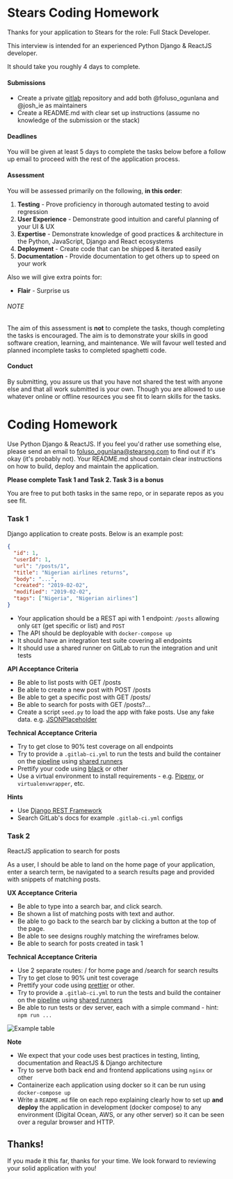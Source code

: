 # Stears Coding Homework

Thanks for your application to Stears for the role: Full Stack Developer.

This interview is intended for an experienced Python Django & ReactJS developer.

It should take you roughly 4 days to complete.

#### Submissions

- Create a private [gitlab](https://gitlab.com/) repository and add both @foluso_ogunlana and @josh_ie as maintainers
- Create a README.md with clear set up instructions (assume no knowledge of the submission or the stack)

#### Deadlines

You will be given at least 5 days to complete the tasks below before a follow up email to proceed with the rest of the application process.

#### Assessment

You will be assessed primarily on the following, **in this order**:

1. **Testing** - Prove proficiency in thorough automated testing to avoid regression
2. **User Experience** - Demonstrate good intuition and careful planning of your UI & UX
3. **Expertise** - Demonstrate knowledge of good practices & architecture in the Python, JavaScript, Django and React ecosystems
4. **Deployment** - Create code that can be shipped & iterated easily
5. **Documentation** - Provide documentation to get others up to speed on your work

Also we will give extra points for:

- **Flair** - Surprise us

###### NOTE

The aim of this assessment is **not** to complete the tasks, though completing the tasks is encouraged. The aim is to demonstrate your skills in good software creation, learning, and maintenance. We will favour well tested and planned incomplete tasks to completed spaghetti code.

#### Conduct

By submitting, you assure us that you have not shared the test with anyone else and that all work submitted is your own. Though you are allowed to use whatever online or offline resources you see fit to learn skills for the tasks.

# **Coding Homework**

Use Python Django & ReactJS. If you feel you'd rather use something else, please send an email to foluso_ogunlana@stearsng.com to find out if it's okay (it's probably not). Your README.md shoud contain clear instructions on how to build, deploy and maintain the application.

**Please complete Task 1 and Task 2. Task 3 is a bonus**

You are free to put both tasks in the same repo, or in separate repos as you see fit.

### Task 1

Django application to create posts. Below is an example post:

```json
{
  "id": 1,
  "userId": 1,
  "url": "/posts/1",
  "title": "Nigerian airlines returns",
  "body": "...",
  "created": "2019-02-02",
  "modified": "2019-02-02",
  "tags": ["Nigeria", "Nigerian airlines"]
}
```

- Your application should be a REST api with 1 endpoint: `/posts` allowing only `GET` (get specific or list) and `POST`
- The API should be deployable with `docker-compose up`
- It should have an integration test suite covering all endpoints
- It should use a shared runner on GitLab to run the integration and unit tests

**API Acceptance Criteria**

- Be able to list posts with GET /posts
- Be able to create a new post with POST /posts
- Be able to get a specific post with GET /posts/<id>
- Be able to search for posts with GET /posts?...
- Create a script `seed.py` to load the app with fake posts. Use any fake data. e.g. [JSONPlaceholder](https://jsonplaceholder.typicode.com/)

**Technical Acceptance Criteria**

- Try to get close to 90% test coverage on all endpoints
- Try to provide a `.gitlab-ci.yml` to run the tests and build the container on the [pipeline](https://docs.gitlab.com/ee/ci/yaml/) using [shared runners](https://docs.gitlab.com/ee/ci/runners/)
- Prettify your code using [black](https://github.com/psf/black) or other
- Use a virtual environment to install requirements - e.g. [Pipenv](https://pipenv.readthedocs.io/en/latest/), or `virtualenvwrapper`, etc.

**Hints**

- Use [Django REST Framework](https://www.django-rest-framework.org/)
- Search GitLab's docs for example `.gitlab-ci.yml` configs

### Task 2

ReactJS application to search for posts

As a user, I should be able to land on the home page of your application, enter a search term, be navigated to a search results page and provided with snippets of matching posts.

**UX Acceptance Criteria**

- Be able to type into a search bar, and click search.
- Be shown a list of matching posts with text and author.
- Be able to go back to the search bar by clicking a button at the top of the page.
- Be able to see designs roughly matching the wireframes below.
- Be able to search for posts created in task 1

**Technical Acceptance Criteria**

- Use 2 separate routes: / for home page and /search for search results
- Try to get close to 90% unit test coverage
- Prettify your code using [prettier](https://prettier.io/) or other.
- Try to provide a `.gitlab-ci.yml` to run the tests and build the container on the [pipeline](https://docs.gitlab.com/ee/ci/yaml/) using [shared runners](https://docs.gitlab.com/ee/ci/runners/)
- Be able to run tests or dev server, each with a simple command - hint: `npm run ...`

![Example table](/../master/search.png?raw=true "Wireframes")

**Note**

- We expect that your code uses best practices in testing, linting, documentation and ReactJS & Django architecture
- Try to serve both back end and frontend applications using `nginx` or other
- Containerize each application using docker so it can be run using `docker-compose up`
- Write a `README.md` file on each repo explaining clearly how to set up **and deploy** the application in development (docker compose) to any environment (Digital Ocean, AWS, or any other server) so it can be seen over a regular browser and HTTP.

## Thanks!

If you made it this far, thanks for your time.
We look forward to reviewing your solid application with you!
